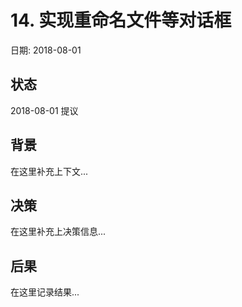 # 14. 实现重命名文件等对话框

日期: 2018-08-01

## 状态

2018-08-01 提议

## 背景

在这里补充上下文...

## 决策

在这里补充上决策信息...

## 后果

在这里记录结果...
